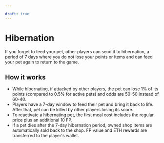 ```yaml
---

draft: true
---
```


# Hibernation

If you forget to feed your pet, other players can send it to hibernation, a period of 7 days where you do not lose your points or items and can feed your pet again to return to the game.

## How it works

- While hibernating, if attacked by other players, the pet can lose 1% of its points (compared to 0.5% for active pets) and odds are 50-50 instead of 60-40. 
- Players have a 7-day window to feed their pet and bring it back to life. After that, pet can be killed by other players losing its score.
- To reactivate a hibernating pet, the first meal cost includes the regular price plus an additional 10 FP.
- If a pet dies after the 7-day hibernation period, owned shop items are automatically sold back to the shop. FP value and ETH rewards are transferred to the player's wallet.
